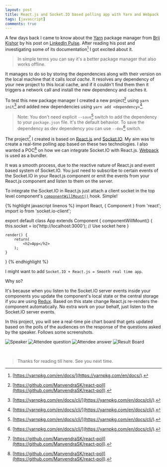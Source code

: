 ```yaml
---
layout: post
title: React.js and Socket.IO based polling app with Yarn and Webpack
tags: [javascript]
comments: true
---
```


A few days back I came to know about the [Yarn](https://yarnpkg.com/) package manager from [Brij Kishor](https://www.linkedin.com/pulse/you-excited-yarn-brij-kishor-sharma) by his post on [LinkedIn Pulse](https://www.linkedin.com/pulse/you-excited-yarn-brij-kishor-sharma). After reading his post and investigating some of its documentation[^1] I got excited about it.

> In simple terms you can say it's a better package manager that also works offline.

It manages to do so by storing the dependencies along with their version on the local machine that it calls *local cache*. It resolves any dependency of your new project to this local cache, and if it couldn't find them then it triggers a network call and install the new dependency and caches it.

To test this new package manager I created a new project[^2] using `yarn init`[^3] and added new dependencies using `yarn add <dependency>`[^3].

> Note: You don't need explicit `--save`[^3] switch to add the dependency to your `package.json` file. It's the default behavior. To save the dependency as dev dependency you can use `--dev`[^3] switch.

The project[^2] I created is based on [React.js](https://facebook.github.io/react/) and [Socket.IO](socket.io). My aim was to create a real-time polling app based on these two technologies. I also wanted a POC[^2] on how we can integrate Socket.IO with React.js. [Webpack](https://webpack.github.io/) is used as a bundler.

It was a smooth process, due to the reactive nature of React.js and event based system of Socket.IO. You just need to subscribe to certain events of the Socket.IO in your React.js component or emit the events from your React.js component and listen to them on the server.

To integrate the Socket.IO in React.js just attach a client socket in the top level component's [`componentWillMount()`](https://github.com/ManvendraSK/react-poll/blob/master/components/App.js#L28) hook. Simple!

{% highlight javascript linenos %}
import React, { Component } from 'react';
import io from 'socket.io-client';

export default class App extends Component {
	componentWillMount() {
		this.socket = io('http://localhost:3000');
		// Use socket here
	}

	render() {
		return(
			<h2>App</h2>
		);
	}
}
{% endhighlight %}

I might want to add `Socket.IO + React.js = Smooth real time app`.

Why so?

It's because when you listen to the Socket.IO server events inside your components you update the component's local state or the central storage if you are using [Redux](http://redux.js.org/). Based on this state change React.js re-renders the component automatically. No extra work on your behalf, just listen to the Socket.IO server events.

In this project, you will see a real-time pie chart board that gets updated based on the polls of the audiences on the response of the questions asked by the speaker. Follows some screenshots.

![Speaker](/public/img/react-js-and-socket-io/speaker.png)
![Attendee question](/public/img/react-js-and-socket-io/question.png)
![Attendee answer](/public/img/react-js-and-socket-io/answered.png)
![Result Board](/public/img/react-js-and-socket-io/board.png)

&nbsp; &nbsp;

>Thanks for reading till here. See you next time.

[^1]: [https://yarnpkg.com/en/docs/](https://yarnpkg.com/en/docs/).
[^2]: [https://github.com/ManvendraSK/react-poll](https://github.com/ManvendraSK/react-poll).
[^3]: [https://yarnpkg.com/en/docs/cli/](https://yarnpkg.com/en/docs/cli/).